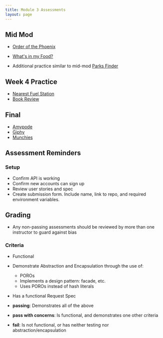```yaml
---
title: Module 3 Assessments
layout: page
---
```


## Mid Mod

* [Order of the Phoenix](/module3/assessments/order_of_the_phoenix.html)
* [What's in my Food?](/module3/assessments/whats_in_my_food.html)

* Additional practice similar to mid-mod [Parks Finder](https://github.com/turingschool-examples/parks_finder)

## Week 4 Practice

* [Nearest Fuel Station](/module3/assessments/nearest_fuel_station.html)
* [Book Review](/module3/assessments/book-review.html)

## Final

* [Amypode](/module3/assessments/amypode.html)
* [Giphy](/module3/assessments/giphy.html)
* [Munchies](/module3/assessments/munchies.html)

## Assessment Reminders

### Setup

* Confirm API is working
* Confirm new accounts can sign up
* Review user stories and spec
* Create submission form. Include name, link to repo, and required environment variables.

## Grading

* Any non-passing assessments should be reviewed by more than one instructor to guard against bias

### Criteria

* Functional
* Demonstrate Abstraction and Encapsulation through the use of:
    * POROs
    * Implements a design pattern: facade, etc.
    * Uses POROs instead of hash literals
* Has a functional Request Spec

* **passing**: Demonstrates all of the above
* **pass with concerns**: Is functional, and demonstrates one other criteria
* **fail**: Is not functional, or has neither testing nor abstraction/encapsulation
